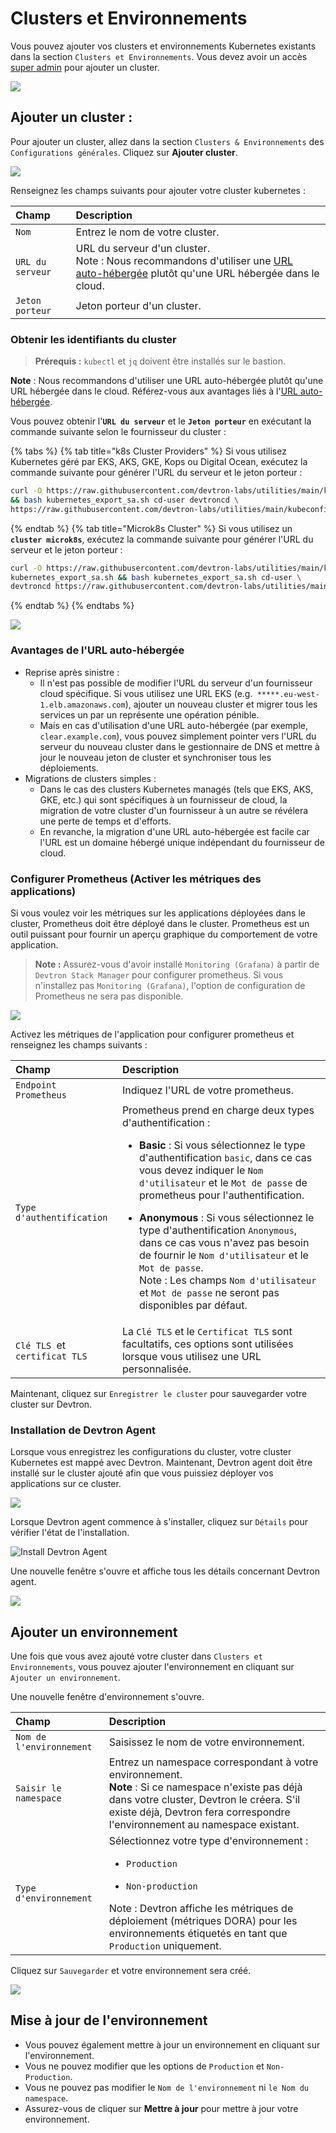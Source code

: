 ﻿# Clusters et Environnements

Vous pouvez ajouter vos clusters et environnements Kubernetes existants dans la section `Clusters et Environnements`. Vous devez avoir un accès [super admin](https://docs.devtron.ai/global-configurations/authorization/user-access#assign-super-admin-permissions) pour ajouter un cluster.

![](https://devtron-public-asset.s3.us-east-2.amazonaws.com/images/global-configurations/cluster-and-environments/cluster-and-environments.png)

## Ajouter un cluster :

Pour ajouter un cluster, allez dans la section `Clusters & Environnements` des `Configurations générales`. Cliquez sur **Ajouter cluster**.

![](https://devtron-public-asset.s3.us-east-2.amazonaws.com/images/global-configurations/cluster-and-environments/add-clusters.png)

Renseignez les champs suivants pour ajouter votre cluster kubernetes :

| Champ | Description |
| :- | :- |
| `Nom` | Entrez le nom de votre cluster. |
| `URL du serveur` | URL du serveur d'un cluster.<br>Note : Nous recommandons d'utiliser une [URL auto-hébergée](#avantages-de-lurl-auto-hébergée) plutôt qu'une URL hébergée dans le cloud.</br> |
| `Jeton porteur` | Jeton porteur d'un cluster. |

### Obtenir les identifiants du cluster

>**Prérequis :** `kubectl` et `jq` doivent être installés sur le bastion.

**Note** : Nous recommandons d'utiliser une URL auto-hébergée plutôt qu'une URL hébergée dans le cloud. Référez-vous aux avantages liés à l'[URL auto-hébergée](#avantages-de-lurl-auto-hébergée).

Vous pouvez obtenir l'**`URL du serveur`** et le **`Jeton porteur`** en exécutant la commande suivante selon le fournisseur du cluster :

{% tabs %}
{% tab title="k8s Cluster Providers" %}
Si vous utilisez Kubernetes géré par EKS, AKS, GKE, Kops ou Digital Ocean, exécutez la commande suivante pour générer l'URL du serveur et le jeton porteur :
~~~ bash
curl -O https://raw.githubusercontent.com/devtron-labs/utilities/main/kubeconfig-exporter/kubernetes_export_sa.sh \
&& bash kubernetes_export_sa.sh cd-user devtroncd \
https://raw.githubusercontent.com/devtron-labs/utilities/main/kubeconfig-exporter/clusterrole.yaml
~~~

{% endtab %}
{% tab title="Microk8s Cluster" %}
Si vous utilisez un **`cluster microk8s`**, exécutez la commande suivante pour générer l'URL du serveur et le jeton porteur :

~~~ bash
curl -O https://raw.githubusercontent.com/devtron-labs/utilities/main/kubeconfig-exporter/kubernetes_export_sa.sh && sed -i 's/kubectl/microk8s kubectl/g' \
kubernetes_export_sa.sh && bash kubernetes_export_sa.sh cd-user \
devtroncd https://raw.githubusercontent.com/devtron-labs/utilities/main/kubeconfig-exporter/clusterrole.yaml
~~~

{% endtab %}
{% endtabs %}

![](https://devtron-public-asset.s3.us-east-2.amazonaws.com/images/global-configurations/cluster-and-environments/generate-cluster-credentials.png)

### Avantages de l'URL auto-hébergée

* Reprise après sinistre :
  * Il n'est pas possible de modifier l'URL du serveur d'un fournisseur cloud spécifique. Si vous utilisez une URL EKS (e.g.` *****.eu-west-1.elb.amazonaws.com`), ajouter un nouveau cluster et migrer tous les services un par un représente une opération pénible.
  * Mais en cas d'utilisation d'une URL auto-hébergée (par exemple, `clear.example.com`), vous pouvez simplement pointer vers l'URL du serveur du nouveau cluster dans le gestionnaire de DNS et mettre à jour le nouveau jeton de cluster et synchroniser tous les déploiements.
* Migrations de clusters simples :
  * Dans le cas des clusters Kubernetes managés (tels que EKS, AKS, GKE, etc.) qui sont spécifiques à un fournisseur de cloud, la migration de votre cluster d'un fournisseur à un autre se révélera une perte de temps et d'efforts.
  * En revanche, la migration d'une URL auto-hébergée est facile car l'URL est un domaine hébergé unique indépendant du fournisseur de cloud.


### Configurer Prometheus (Activer les métriques des applications)

Si vous voulez voir les métriques sur les applications déployées dans le cluster, Prometheus doit être déployé dans le cluster. Prometheus est un outil puissant pour fournir un aperçu graphique du comportement de votre application.

> **Note :** Assurez-vous d'avoir installé `Monitoring (Grafana)` à partir de `Devtron Stack Manager` pour configurer prometheus. 
Si vous n'installez pas `Monitoring (Grafana)`, l'option de configuration de Prometheus ne sera pas disponible.

![](https://devtron-public-asset.s3.us-east-2.amazonaws.com/images/global-configurations/cluster-and-environments/enable-app-metrics.png)

Activez les métriques de l'application pour configurer prometheus et renseignez les champs suivants :

| Champ | Description |
| :--- | :--- |
| `Endpoint Prometheus` |Indiquez l'URL de votre prometheus. |
| `Type d'authentification` | Prometheus prend en charge deux types d'authentification :<ul><li>**Basic** : Si vous sélectionnez le type d'authentification `basic`, dans ce cas vous devez indiquer le `Nom d'utilisateur` et le `Mot de passe` de prometheus pour l'authentification.</li></ul> <ul><li>**Anonymous** : Si vous sélectionnez le type d'authentification `Anonymous`, dans ce cas vous n'avez pas besoin de fournir le `Nom d'utilisateur` et le `Mot de passe`.<br>Note : Les champs `Nom d'utilisateur` et `Mot de passe` ne seront pas disponibles par défaut.</li></ul> |
| `Clé TLS `et` certificat TLS` | La `Clé TLS` et le `Certificat TLS` sont facultatifs, ces options sont utilisées lorsque vous utilisez une URL personnalisée. |

Maintenant, cliquez sur `Enregistrer le cluster` pour sauvegarder votre cluster sur Devtron.

### Installation de Devtron Agent

Lorsque vous enregistrez les configurations du cluster, votre cluster Kubernetes est mappé avec Devtron. Maintenant, Devtron agent doit être installé sur le cluster ajouté afin que vous puissiez déployer vos applications sur ce cluster.

![](https://devtron-public-asset.s3.us-east-2.amazonaws.com/images/global-configurations/cluster-and-environments/install-devtron-agent.png)

Lorsque Devtron agent commence à s'installer, cliquez sur `Détails` pour vérifier l'état de l'installation.

![Install Devtron Agent](https://devtron-public-asset.s3.us-east-2.amazonaws.com/images/global-configurations/cluster-and-environments/gc-cluster-agents.jpg)

Une nouvelle fenêtre s'ouvre et affiche tous les détails concernant Devtron agent.

![](https://devtron-public-asset.s3.us-east-2.amazonaws.com/images/global-configurations/cluster-and-environments/cluster\_gc5.jpg)

## Ajouter un environnement

Une fois que vous avez ajouté votre cluster dans `Clusters et Environnements`, vous pouvez ajouter l'environnement en cliquant sur `Ajouter un environnement`.

Une nouvelle fenêtre d'environnement s'ouvre.

| Champ | Description |
| :- | :- |
| `Nom de l'environnement` | Saisissez le nom de votre environnement. |
| `Saisir le namespace` | Entrez un namespace correspondant à votre environnement.<br>**Note** : Si ce namespace n'existe pas déjà dans votre cluster, Devtron le créera. S'il existe déjà, Devtron fera correspondre l'environnement au namespace existant.</br> |
| `Type d'environnement` | Sélectionnez votre type d'environnement : <ul><li>`Production`</li></ul> <ul><li>`Non-production`</li></ul>Note : Devtron affiche les métriques de déploiement (métriques DORA) pour les environnements étiquetés en tant que `Production` uniquement. |

Cliquez sur `Sauvegarder` et votre environnement sera créé.


![](https://devtron-public-asset.s3.us-east-2.amazonaws.com/images/global-configurations/cluster-and-environments/gc-cluster-add-environment.jpg)


## Mise à jour de l'environnement

* Vous pouvez également mettre à jour un environnement en cliquant sur l'environnement.
* Vous ne pouvez modifier que les options de `Production` et `Non-Production`.
* Vous ne pouvez pas modifier le `Nom de l'environnement` ni `le Nom du namespace`.
* Assurez-vous de cliquer sur **Mettre à jour** pour mettre à jour votre environnement.
